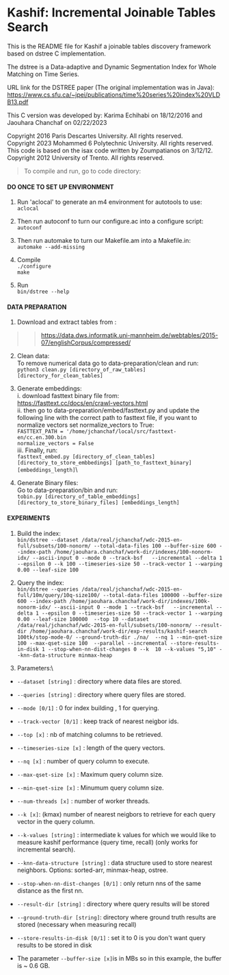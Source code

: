 # Kashif: Incremental Joinable Tables Search
This is the README file for Kashif a joinable tables discovery framework based on dstree C implementation.

The dstree is a Data-adaptive and Dynamic Segmentation  Index for Whole Matching on Time Series.

URL link for the DSTREE paper (The original implementation was in Java): https://www.cs.sfu.ca/~jpei/publications/time%20series%20index%20VLDB13.pdf 


This C version was developed by: Karima Echihabi on 18/12/2016 and Jaouhara Chanchaf on 02/22/2023


Copyright 2016 Paris Descartes University. All rights reserved.\
Copyright 2023 Mohammed 6 Polytechnic University. All rights reserved.\
This code is based on the isax code written by Zoumpatianos on 3/12/12.\
Copyright 2012 University of Trento. All rights reserved.

> To compile and run, go to code directory: 

#### DO ONCE TO SET UP ENVIRONMENT
1. Run 'aclocal' to generate an m4 environment for autotools to use:\
`aclocal`

2. Then run autoconf to turn our configure.ac into a configure script:\
`autoconf`

3. Then run automake to turn our Makefile.am into a Makefile.in:\
`automake --add-missing`

4. Compile\
`./configure`\
`make`

5. Run\
`bin/dstree --help`

#### DATA PREPARATION
1. Download and extract tables from :
>> https://data.dws.informatik.uni-mannheim.de/webtables/2015-07/englishCorpus/compressed/

2. Clean data: \
To remove numerical data go to data-preparation/clean and run:\
`python3 clean.py [directory_of_raw_tables] [directory_for_clean_tables]`

3. Generate embeddings: \
    i. download fasttext binary file from:\
        https://fasttext.cc/docs/en/crawl-vectors.html \
    ii. then go to data-preparation/embed/fasttext.py and update the following line with the correct path to fasttext file, if you want to normalize vectors set normalize_vectors to True:\
        `FASTTEXT_PATH = '/home/jchanchaf/local/src/fasttext-en/cc.en.300.bin`\
        `normalize_vectors = False` \
    iii. Finally, run:\
        `fasttext_embed.py [directory_of_clean_tables] [directory_to_store_embbedings] [path_to_fasttext_binary] [embeddings_length]`\

4. Generate Binary files:\
Go to data-preparation/bin and run: \
`tobin.py [directory_of_table_embeddings] [directory_to_store_binary_files] [embeddings_length]`

#### EXPERIMENTS
1. Build the index:\
`bin/dstree --dataset /data/real/jchanchaf/wdc-2015-en-full/subsets/100-nonorm/ --total-data-files 100 --buffer-size 600 --index-path /home/jaouhara.chanchaf/work-dir/indexes/100-nonorm-idx/ --ascii-input 0 --mode 0 --track-bsf   --incremental --delta 1 --epsilon 0 --k 100 --timeseries-size 50 --track-vector 1 --warping 0.00 --leaf-size 100`

2. Query the index:\
`bin/dstree --queries /data/real/jchanchaf/wdc-2015-en-full/10m/query/10q-size100/ --total-data-files 100000 --buffer-size 600 --index-path /home/jaouhara.chanchaf/work-dir/indexes/100k-nonorm-idx/ --ascii-input 0 --mode 1 --track-bsf   --incremental --delta 1 --epsilon 0 --timeseries-size 50 --track-vector 1 --warping 0.00 --leaf-size 100000  --top 10 --dataset /data/real/jchanchaf/wdc-2015-en-full/subsets/100-nonorm/ --result-dir /home/jaouhara.chanchaf/work-dir/exp-results/kashif-search 100tk/stop-mode-0/ --ground-truth-dir ./na/  --nq 1 --min-qset-size 100 --max-qset-size 100  --parallel --incremental --store-results-in-disk 1 --stop-when-nn-dist-changes 0 --k  10 --k-values "5,10" --knn-data-structure minmax-heap`

3. Parameters:\
* `--dataset [string]` : directory where data files are stored.
* `--queries [string]` : directory where query files are stored.
* `--mode [0/1]` : 0 for index building , 1 for querying.
* `--track-vector [0/1]` : keep track of nearest neigbor ids.
* `--top [x]` : nb of matching columns to be retrieved.
* `--timeseries-size [x]` : length of the query vectors.
* `--nq [x]` : number of query column to execute.
* `--max-qset-size [x]` : Maximum query column size.
* `--min-qset-size [x]` : Minumum query column size.
* `--num-threads [x]` : number of worker threads. 
* `--k [x]`: (kmax) number of nearest neigbors to retrieve for each query vector in the query column.
* `--k-values [string]` : intermediate k values for which we would like to measure kashif performance (query time, recall) (only works for incremental search).

* `--knn-data-structure [string]` : data structure used to store nearest neighbors. Options: sorted-arr, minmax-heap, ostree.
* `--stop-when-nn-dist-changes [0/1]` : only return nns of the same distance as the first nn.
* `--result-dir [string]` : directory where query results will be stored
* `--ground-truth-dir [string]`: directory where ground truth results are stored (necessary when measuring recall)
* `--store-results-in-disk [0/1]` : set it to 0 is you don't want query results to be stored in disk

- The parameter `--buffer-size [x]`is in MBs so in this example, the buffer is ~ 0.6 GB.


